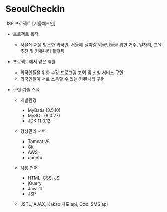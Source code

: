 # SeoulCheckIn
JSP 프로젝트 [서울체크인]

* 프로젝트 목적

  - 서울에 처음 방문한 외국인, 서울에 살아갈 외국인들을 위한 거주, 일자리, 교육 추천 및 커뮤니티 플랫폼

* 프로젝트에서 맡은 역활 

  - 외국인들을 위한 수강 프로그램 조회 및 신청 서비스 구현
  - 외국인들이 서로 소통할 수 있는 커뮤니티 구현
  
* 구현 기술 스택
  - 개발환경
    - MyBatis (3.5.10)
    - MySQL (8.0.27)
    - JDK 11.0.12
  - 형상관리 서버
    - Tomcat v9
    - Git
    - AWS
    - ubuntu
  - 사용 언어
    - HTML, CSS, JS
    - jQuery
    - Java 11
    - JSP
  
  - JSTL, AJAX, Kakao 지도 api, Cool SMS api






  
  
